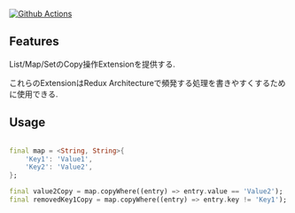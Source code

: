 [![Github Actions](https://github.com/vivitainc/flutter_collection_copy_extensions/actions/workflows/flutter-package-test.yaml/badge.svg)](https://github.com/vivitainc/flutter_collection_copy_extensions/actions/workflows/flutter-package-test.yaml)

## Features

List/Map/SetのCopy操作Extensionを提供する.

これらのExtensionはRedux Architectureで頻発する処理を書きやすくするために使用できる.

## Usage

```dart

final map = <String, String>{
    'Key1': 'Value1',
    'Key2': 'Value2',
};

final value2Copy = map.copyWhere((entry) => entry.value == 'Value2');
final removedKey1Copy = map.copyWhere((entry) => entry.key != 'Key1');

```
